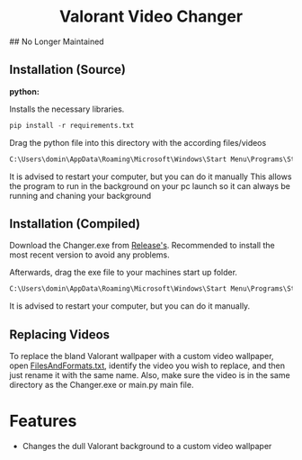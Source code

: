 <h1 align="center">Valorant Video Changer</h1>
## No Longer Maintained


## Installation (Source)

**python:**

Installs the necessary libraries.
```py
pip install -r requirements.txt
```
Drag the python file into this directory with the according files/videos
```py
C:\Users\domin\AppData\Roaming\Microsoft\Windows\Start Menu\Programs\Startup
```
It is advised to restart your computer, but you can do it manually
This allows the program to run in the background on your pc launch so it can always be running and chaning your background

## Installation (Compiled)
Download the Changer.exe from [Release's](https://github.com/HsDom/ValorantVideoChanger/releases/).
Recommended to install the most recent version to avoid any problems.

Afterwards, drag the exe file to your machines start up folder.
```py
C:\Users\domin\AppData\Roaming\Microsoft\Windows\Start Menu\Programs\Startup
```
It is advised to restart your computer, but you can do it manually.

## Replacing Videos
To replace the bland Valorant wallpaper with a custom video wallpaper, open [FilesAndFormats.txt](https://github.com/HsDom/ValorantVideoChanger/blob/master/FilesAndFormats.txt), identify the video you wish to replace, and then just rename it with the same name. Also, make sure the video is in the same directory as the Changer.exe or main.py main file.

# Features
- Changes the dull Valorant background to a custom video wallpaper
